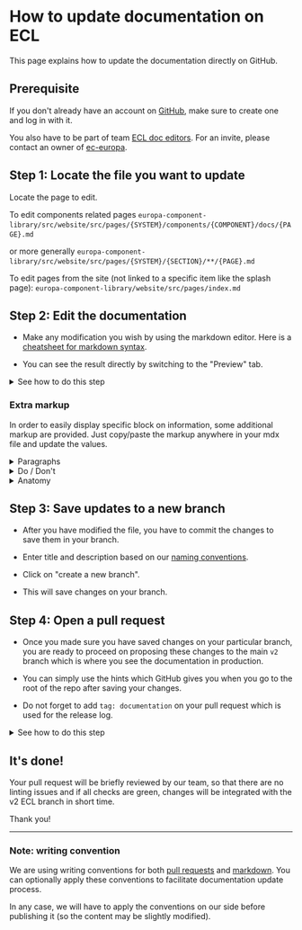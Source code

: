 # How to update documentation on ECL

This page explains how to update the documentation directly on GitHub.

## Prerequisite

If you don't already have an account on [GitHub](https://github.com/login), make
sure to create one and log in with it.

You also have to be part of team
[ECL doc editors](https://github.com/orgs/ec-europa/teams/ecl-doc-editors/). For
an invite, please contact an owner of
[ec-europa](https://github.com/orgs/ec-europa/people?utf8=%E2%9C%93&query=%20role%3Aowner).

## Step 1: Locate the file you want to update

Locate the page to edit.

To edit components related pages
`europa-component-library/src/website/src/pages/{SYSTEM}/components/{COMPONENT}/docs/{PAGE}.md`

or more generally
`europa-component-library/src/website/src/pages/{SYSTEM}/{SECTION}/**/{PAGE}.md`

To edit pages from the site (not linked to a specific item like the splash page):
`europa-component-library/website/src/pages/index.md`

## Step 2: Edit the documentation

- Make any modification you wish by using the markdown editor. Here is a
  [cheatsheet for markdown syntax](https://guides.github.com/features/mastering-markdown/).

- You can see the result directly by switching to the "Preview" tab.

<details><summary>See how to do this step</summary>

![Preview changes](../src/systems/ec/implementations/vanilla/styleguide/static/assets/screenshots/edit-preview-changes.gif)

</details>

### Extra markup

In order to easily display specific block on information, some additional markup are provided. Just copy/paste the markup anywhere in your mdx file and update the values.

<details><summary>Paragraphs</summary>

To change paragraph font size, use the tag `<Paragraph>` with following values:

```
<Paragraph size="{SIZE OF THE TEXT}">
  {CONTENT OF THE PARAGRAPH}
</Paragraph>
```

Full example:

```
<Paragraph size="lead">
  This text will be displayed in a lead paragraph.
</Paragraph>
```

</details>

<details><summary>Do / Don't</summary>

Use the tag `<DoDont>` with following values:

```
<DoDont>
itemDo={{
  image: "{PATH TO DO IMAGE}",
  alt: "{ALT TEXT FOR DO IMAGE}",
  title: "{TITLE OF THE DO CAPTION}",
  description: "{CONTENT OF THE DO CAPTION}",
}}
itemDont={{
  image: "{PATH TO DONT IMAGE}",
  alt: "{ALT TEXT FOR DONT IMAGE}",
  title: "{TITLE OF THE DONT CAPTION}",
  description: "{CONTENT OF THE DONT CAPTION}",
}}
</DoDont>
```

Full example:

```
<DoDont>
itemDo={{
  image: "http://example.com/do-image.png",
  alt: "image of a call-to-action button",
  title: "Do",
  description: "Each page can have one to two Primary (or Call-to-action) buttons.",
}}
itemDont={{
  image: "http://example.com/dont-image.png",
  alt: "image of a misused button",
  title: "Don't",
  description: "Use call-to-action buttons for minor operations.",
}}
</DoDont>
```

</details>

<details><summary>Anatomy</summary>

Use the tag `<Anatomy>` with following values:

```
<Anatomy>
  vertical
  image="{PATH TO THE IMAGE}"
  legend={{
    items: [
      { label: "{FIRST LEGEND LABEL}", color: "{FIRST LEGEND COLOR (WITH #)}" },
      { label: "{SECOND LEGEND LABEL}", color: "{SECOND LEGEND COLOR (WITH #)}" }
    ],
    description: "{LABEL DESCRIPTION}"
  }}
</Anatomy>
```

If you don't want the legend to be vertical, just remove the `vertical` value.

Full example:

```
<Anatomy>
  image="http://example.com/anatomy.png"
  legend={{
    items: [
      { label: "Mandatory", color: "#404040" },
      { label: "Optional", color: "#fe8144" }
    ],
    description: "*At least one of these two elements has to be used."
  }}
</Anatomy>
```

</details>

## Step 3: Save updates to a new branch

- After you have modified the file, you have to commit the changes to save them
  in your branch.

- Enter title and description based on our [naming conventions](./conventions/git.md).

- Click on "create a new branch".

- This will save changes on your branch.

## Step 4: Open a pull request

- Once you made sure you have saved changes on your particular branch, you are
  ready to proceed on proposing these changes to the main `v2` branch which
  is where you see the documentation in production.

- You can simply use the hints which GitHub gives you when you go to the root of
  the repo after saving your changes.

- Do not forget to add `tag: documentation` on your pull request which is used
  for the release log.

<details><summary>See how to do this step</summary>

![Open a pull request](../src/systems/ec/implementations/vanilla/styleguide/static/assets/screenshots/open-pull-request.gif)

</details>

## It's done!

Your pull request will be briefly reviewed by our team, so that there are no
linting issues and if all checks are green, changes will be integrated with the
v2 ECL branch in short time.

Thank you!

---

### Note: writing convention

We are using writing conventions for both
[pull requests](./conventions/git.md)
and
[markdown](./conventions/markdown.md).
You can optionally apply these conventions to facilitate documentation update
process.

In any case, we will have to apply the conventions on our side before publishing
it (so the content may be slightly modified).
